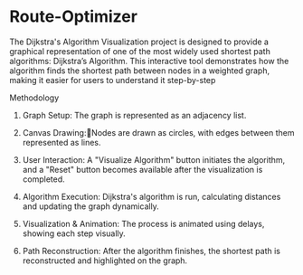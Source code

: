 # Route-Optimizer
The Dijkstra's Algorithm Visualization project is designed to provide a graphical representation of one of the most widely used shortest path algorithms: Dijkstra’s Algorithm. This interactive tool demonstrates how the algorithm finds the shortest path between nodes in a weighted graph, making it easier for users to understand it step-by-step

Methodology
1. Graph Setup: The graph is represented as an adjacency list.

2. Canvas Drawing:Nodes are drawn as circles, with edges between them represented as lines.

3. User Interaction: A "Visualize Algorithm" button initiates the algorithm, and a "Reset" button becomes 
available after the visualization is completed.

4. Algorithm Execution: Dijkstra's algorithm is run, calculating distances and updating the graph dynamically.

5. Visualization & Animation: The process is animated using delays, showing each step visually.

6. Path Reconstruction: After the algorithm finishes, the shortest path is reconstructed and highlighted on the 
graph.


